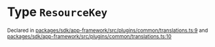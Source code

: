# Type `ResourceKey`
<sub>Declared in [packages/sdk/app-framework/src/plugins/common/translations.ts:9](https://github.com/dxos/dxos/blob/4d6eae504/packages/sdk/app-framework/src/plugins/common/translations.ts#L9) and [packages/sdk/app-framework/src/plugins/common/translations.ts:10](https://github.com/dxos/dxos/blob/4d6eae504/packages/sdk/app-framework/src/plugins/common/translations.ts#L10)</sub>






